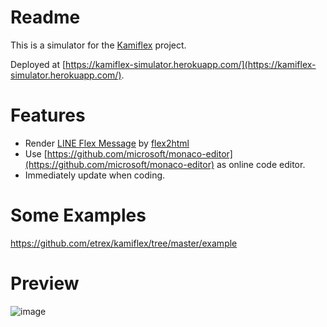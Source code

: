 # Readme
This is a simulator for the [Kamiflex](https://github.com/etrex/kamiflex) project.

Deployed at [https://kamiflex-simulator.herokuapp.com/](https://kamiflex-simulator.herokuapp.com/).

# Features
- Render [LINE Flex Message](https://developers.line.biz/en/docs/messaging-api/using-flex-messages/) by [flex2html](https://github.com/PamornT/flex2html)
- Use [https://github.com/microsoft/monaco-editor](https://github.com/microsoft/monaco-editor) as online code editor.
- Immediately update when coding.

# Some Examples

https://github.com/etrex/kamiflex/tree/master/example

# Preview
![image](https://user-images.githubusercontent.com/563929/119440456-ee6ead80-bd56-11eb-9c8f-253f4821a736.png)

